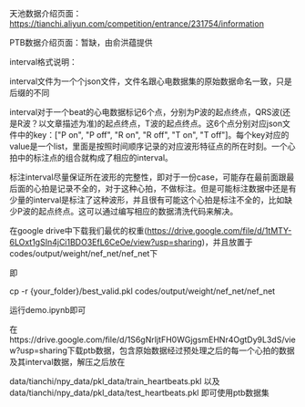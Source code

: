 天池数据介绍页面：https://tianchi.aliyun.com/competition/entrance/231754/information

PTB数据介绍页面：暂缺，由俞洪蕴提供

interval格式说明：

interval文件为一个个json文件，文件名跟心电数据集的原始数据命名一致，只是后缀的不同

interval对于一个beat的心电数据标记6个点，分别为P波的起点终点，QRS波(还是R波？以文章描述为准)的起点终点，T波的起点终点。这6个点分别对应json文件中的key：["P on", "P off", "R on", "R off", "T on", "T off"]。每个key对应的value是一个list，里面是按照时间顺序记录的对应波形特征点的所在时刻。一个心拍中的标注点的组合就构成了相应的interval。

标注interval尽量保证所在波形的完整性，即对于一份case，可能存在最前面跟最后面的心拍是记录不全的，对于这种心拍，不做标注。但是可能标注数据中还是有少量的interval是标注了这种波形，并且很有可能这个心拍是标注不全的，比如缺少P波的起点终点。这可以通过编写相应的数据清洗代码来解决。



在google drive中下载我们最优的权重(https://drive.google.com/file/d/1tMTY-6LOxt1gSIn4jCi1BDO3EfL6CeOe/view?usp=sharing)，并且放置于codes/output/weight/nef_net/nef_net下

即

cp -r {your_folder}/best_valid.pkl codes/output/weight/nef_net/nef_net

运行demo.ipynb即可



在https://drive.google.com/file/d/1S6gNrIjtFH0WGjgsmEHNr4OgtDy9L3dS/view?usp=sharing下载ptb数据，包含原始数据经过预处理之后的每一个心拍的数据及其interval数据，解压之后放在

data/tianchi/npy_data/pkl_data/train_heartbeats.pkl 以及 data/tianchi/npy_data/pkl_data/test_heartbeats.pkl 即可使用ptb数据集

